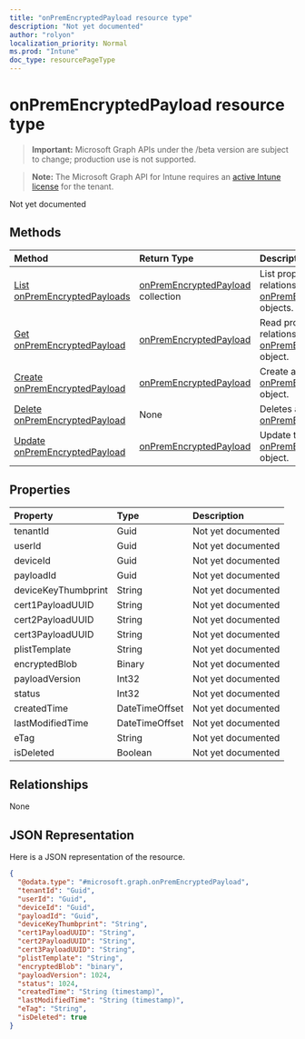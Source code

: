 ```yaml
---
title: "onPremEncryptedPayload resource type"
description: "Not yet documented"
author: "rolyon"
localization_priority: Normal
ms.prod: "Intune"
doc_type: resourcePageType
---
```


# onPremEncryptedPayload resource type

> **Important:** Microsoft Graph APIs under the /beta version are subject to change; production use is not supported.

> **Note:** The Microsoft Graph API for Intune requires an [active Intune license](https://go.microsoft.com/fwlink/?linkid=839381) for the tenant.

Not yet documented

## Methods
|Method|Return Type|Description|
|:---|:---|:---|
|[List onPremEncryptedPayloads](../api/intune-raimportcerts-onpremencryptedpayload-list.md)|[onPremEncryptedPayload](../resources/intune-raimportcerts-onpremencryptedpayload.md) collection|List properties and relationships of the [onPremEncryptedPayload](../resources/intune-raimportcerts-onpremencryptedpayload.md) objects.|
|[Get onPremEncryptedPayload](../api/intune-raimportcerts-onpremencryptedpayload-get.md)|[onPremEncryptedPayload](../resources/intune-raimportcerts-onpremencryptedpayload.md)|Read properties and relationships of the [onPremEncryptedPayload](../resources/intune-raimportcerts-onpremencryptedpayload.md) object.|
|[Create onPremEncryptedPayload](../api/intune-raimportcerts-onpremencryptedpayload-create.md)|[onPremEncryptedPayload](../resources/intune-raimportcerts-onpremencryptedpayload.md)|Create a new [onPremEncryptedPayload](../resources/intune-raimportcerts-onpremencryptedpayload.md) object.|
|[Delete onPremEncryptedPayload](../api/intune-raimportcerts-onpremencryptedpayload-delete.md)|None|Deletes a [onPremEncryptedPayload](../resources/intune-raimportcerts-onpremencryptedpayload.md).|
|[Update onPremEncryptedPayload](../api/intune-raimportcerts-onpremencryptedpayload-update.md)|[onPremEncryptedPayload](../resources/intune-raimportcerts-onpremencryptedpayload.md)|Update the properties of a [onPremEncryptedPayload](../resources/intune-raimportcerts-onpremencryptedpayload.md) object.|

## Properties
|Property|Type|Description|
|:---|:---|:---|
|tenantId|Guid|Not yet documented|
|userId|Guid|Not yet documented|
|deviceId|Guid|Not yet documented|
|payloadId|Guid|Not yet documented|
|deviceKeyThumbprint|String|Not yet documented|
|cert1PayloadUUID|String|Not yet documented|
|cert2PayloadUUID|String|Not yet documented|
|cert3PayloadUUID|String|Not yet documented|
|plistTemplate|String|Not yet documented|
|encryptedBlob|Binary|Not yet documented|
|payloadVersion|Int32|Not yet documented|
|status|Int32|Not yet documented|
|createdTime|DateTimeOffset|Not yet documented|
|lastModifiedTime|DateTimeOffset|Not yet documented|
|eTag|String|Not yet documented|
|isDeleted|Boolean|Not yet documented|

## Relationships
None

## JSON Representation
Here is a JSON representation of the resource.
<!-- {
  "blockType": "resource",
  "keyProperty": "id",
  "@odata.type": "microsoft.graph.onPremEncryptedPayload"
}
-->
``` json
{
  "@odata.type": "#microsoft.graph.onPremEncryptedPayload",
  "tenantId": "Guid",
  "userId": "Guid",
  "deviceId": "Guid",
  "payloadId": "Guid",
  "deviceKeyThumbprint": "String",
  "cert1PayloadUUID": "String",
  "cert2PayloadUUID": "String",
  "cert3PayloadUUID": "String",
  "plistTemplate": "String",
  "encryptedBlob": "binary",
  "payloadVersion": 1024,
  "status": 1024,
  "createdTime": "String (timestamp)",
  "lastModifiedTime": "String (timestamp)",
  "eTag": "String",
  "isDeleted": true
}
```



